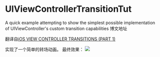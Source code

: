 UIViewControllerTransitionTut
=============================

A quick example attempting to show the simplest possible implementation of UIViewController's custom transition capabilities
博文地址[](https://ichenwin.github.io/2017/05/22/Transition-Animation/)


翻译自[iOS VIEW CONTROLLER TRANSITIONS (PART 1)](https://bradbambara.wordpress.com/2014/04/11/ios-view-controller-transitions-part-1/)


实现了一个简单的转场动画。
最终效果：
![](http://ichenwin.qiniudn.com/transition2.gif)

